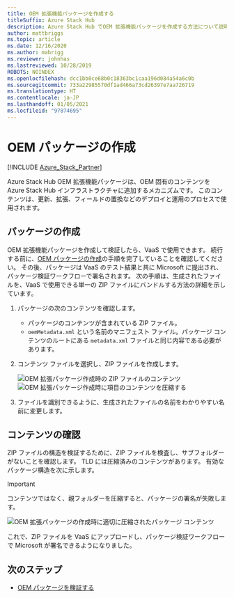 ```yaml
---
title: OEM 拡張機能パッケージを作成する
titleSuffix: Azure Stack Hub
description: Azure Stack Hub でOEM 拡張機能パッケージを作成する方法について説明します。
author: mattbriggs
ms.topic: article
ms.date: 12/16/2020
ms.author: mabrigg
ms.reviewer: johnhas
ms.lastreviewed: 10/28/2019
ROBOTS: NOINDEX
ms.openlocfilehash: dcc1bb0ce68b0c18363bc1caa196d084a54a6c0b
ms.sourcegitcommit: 733a22985570df1ad466a73cd26397e7aa726719
ms.translationtype: HT
ms.contentlocale: ja-JP
ms.lasthandoff: 01/05/2021
ms.locfileid: "97874695"
---
```

# <a name="create-an-oem-package"></a>OEM パッケージの作成

[!INCLUDE [Azure_Stack_Partner](./includes/azure-stack-partner-appliesto.md)]

Azure Stack Hub OEM 拡張機能パッケージは、OEM 固有のコンテンツを Azure Stack Hub インフラストラクチャに追加するメカニズムです。 このコンテンツは、更新、拡張、フィールドの置換などのデプロイと運用のプロセスで使用されます。

## <a name="creating-the-package"></a>パッケージの作成

OEM 拡張機能パッケージを作成して検証したら、VaaS で使用できます。 続行する前に、[OEM パッケージの作成](https://microsoft.sharepoint.com/:w:/r/teams/cloudsolutions/Sacramento/_layouts/15/Doc.aspx?sourcedoc=%7BD7406069-7661-419C-B3B1-B6A727AB3972%7D&file=Azure%20Stack%20OEM%20Extension%20Package.docx&action=default&mobileredirect=true)の手順を完了していることを確認してください。 その後、パッケージは VaaS のテスト結果と共に Microsoft に提出され、パッケージ検証ワークフローで署名されます。 次の手順は、生成されたファイルを、VaaS で使用できる単一の ZIP ファイルにバンドルする方法の詳細を示しています。

1. パッケージの次のコンテンツを確認します。
    - パッケージのコンテンツが含まれている ZIP ファイル。
    - `oemMetadata.xml` という名前のマニフェスト ファイル。パッケージ コンテンツのルートにある `metadata.xml` ファイルと同じ内容である必要があります。

2. コンテンツ ファイルを選択し、ZIP ファイルを作成します。

    ![OEM 拡張パッケージ作成時の ZIP ファイルのコンテンツ](media/vaas-create-oem-package-1.png) ![OEM 拡張パッケージ作成時に項目のコンテンツを圧縮する](media/vaas-create-oem-package-2.png)

3. ファイルを識別できるように、生成されたファイルの名前をわかりやすい名前に変更します。

## <a name="verifying-the-contents"></a>コンテンツの確認

ZIP ファイルの構造を検証するために、ZIP ファイルを検査し、サブフォルダーがないことを確認します。 TLD には圧縮済みのコンテンツがあります。 有効なパッケージ構造を次に示します。

> [!IMPORTANT]
> コンテンツではなく、親フォルダーを圧縮すると、パッケージの署名が失敗します。

![OEM 拡張パッケージの作成時に適切に圧縮されたパッケージ コンテンツ](media/vaas-create-oem-package-3.png)

これで、ZIP ファイルを VaaS にアップロードし、パッケージ検証ワークフローで Microsoft が署名できるようになりました。

## <a name="next-steps"></a>次のステップ

- [OEM パッケージを検証する](azure-stack-vaas-validate-oem-package.md)
